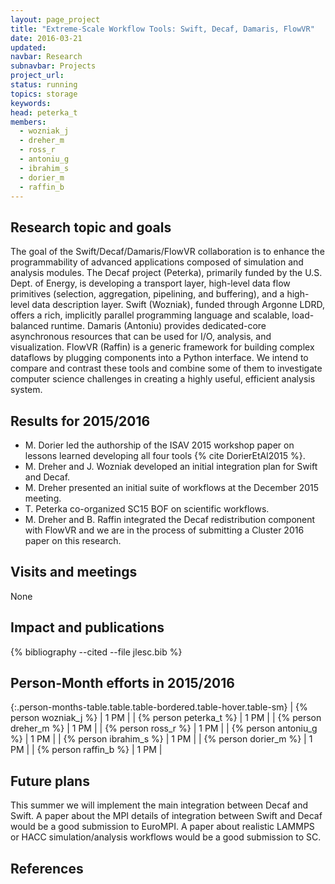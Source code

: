 ```yaml
---
layout: page_project
title: "Extreme-Scale Workflow Tools: Swift, Decaf, Damaris, FlowVR"
date: 2016-03-21
updated:
navbar: Research
subnavbar: Projects
project_url:
status: running
topics: storage
keywords:
head: peterka_t
members:
  - wozniak_j
  - dreher_m
  - ross_r
  - antoniu_g
  - ibrahim_s
  - dorier_m
  - raffin_b
---
```


## Research topic and goals

The goal of the Swift/Decaf/Damaris/FlowVR collaboration is to enhance the programmability of advanced applications composed of simulation and analysis modules. The Decaf project (Peterka), primarily funded by the U.S. Dept. of Energy, is developing a transport layer, high-level data flow primitives (selection, aggregation, pipelining, and buffering), and a high-level data description layer.  Swift (Wozniak), funded through Argonne LDRD, offers a rich, implicitly parallel programming language and scalable, load-balanced runtime.  Damaris (Antoniu) provides dedicated-core asynchronous resources that can be used for I/O, analysis, and visualization. FlowVR (Raffin) is a generic framework for building complex dataflows by plugging components into a Python interface. We intend to compare and contrast these tools and combine some of them to investigate computer science challenges in creating a highly useful, efficient analysis system.

## Results for 2015/2016

 * M. Dorier led the authorship of the ISAV 2015 workshop paper on lessons learned developing all four tools {% cite DorierEtAl2015 %}.
 * M. Dreher and J. Wozniak developed an initial integration plan for Swift and Decaf.
 * M. Dreher presented an initial suite of workflows at the December 2015 meeting.
 * T. Peterka co-organized SC15 BOF on scientific workflows.
 * M. Dreher and B. Raffin integrated the Decaf redistribution component with FlowVR and we are in the process of submitting a Cluster 2016 paper on this research.


## Visits and meetings

None

## Impact and publications

{% bibliography --cited --file jlesc.bib %}


## Person-Month efforts in 2015/2016

{:.person-months-table.table.table-bordered.table-hover.table-sm}
| {% person wozniak_j %} | 1 PM |
| {% person peterka_t %} | 1 PM |
| {% person dreher_m %} | 1 PM |
| {% person ross_r %} | 1 PM |
| {% person antoniu_g %} | 1 PM |
| {% person ibrahim_s %} | 1 PM |
| {% person dorier_m %} | 1 PM |
| {% person raffin_b %} | 1 PM |

## Future plans

This summer we will implement the main integration between Decaf and Swift. A paper about the MPI details of integration between Swift and Decaf would be a good submission to EuroMPI. A paper about realistic LAMMPS or HACC simulation/analysis workflows would be a good submission to SC.

## References

